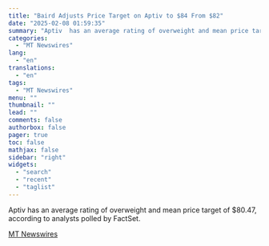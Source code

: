 ```yaml
---
title: "Baird Adjusts Price Target on Aptiv to $84 From $82"
date: "2025-02-08 01:59:35"
summary: "Aptiv  has an average rating of overweight and mean price target of $80.47, according to analysts polled by FactSet."
categories:
  - "MT Newswires"
lang:
  - "en"
translations:
  - "en"
tags:
  - "MT Newswires"
menu: ""
thumbnail: ""
lead: ""
comments: false
authorbox: false
pager: true
toc: false
mathjax: false
sidebar: "right"
widgets:
  - "search"
  - "recent"
  - "taglist"
---
```


Aptiv has an average rating of overweight and mean price target of $80.47, according to analysts polled by FactSet.

[MT Newswires](https://www.tradingview.com/news/mtnewswires.com:20250207:A3312918:0/)
